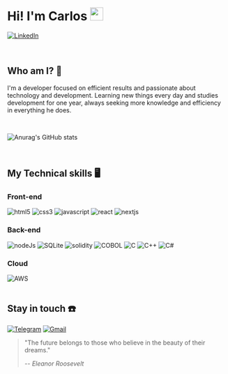 # Hi! I'm Carlos <img width="30px" src="https://emojipedia-us.s3.amazonaws.com/source/noto-emoji-animations/344/waving-hand_1f44b.gif">
[![LinkedIn](https://img.shields.io/badge/LinkedIn-0077B5?style=for-the-badge&logo=linkedin&logoColor=white)](https://www.linkedin.com/in/carlos-morais1507/)

<br>

## Who am I? 🤔
 I'm a developer focused on efficient results and passionate about technology and development. Learning new things every day and studies development for one year, always seeking more knowledge and efficiency in everything he does.

<br>

![Anurag's GitHub stats](https://github-readme-stats.vercel.app/api?username=carlos-morais1507&show_icons=true&theme=transparent&include_all_commits=true)

<br>

## My Technical skills 🖥️
### Front-end
<div style="display: inline_block">
<img alt="html5" src="https://img.shields.io/badge/HTML5-E34F26?style=for-the-badge&logo=html5&logoColor=white">
<img alt="css3" src="https://img.shields.io/badge/CSS3-1572B6?style=for-the-badge&logo=css3&logoColor=white">
<img alt="javascript" src="https://img.shields.io/badge/JavaScript-F7DF1E?style=for-the-badge&logo=javascript&logoColor=black">
<img alt="react" src="https://img.shields.io/badge/React-20232A?style=for-the-badge&logo=react&logoColor=61DAFB">
<img alt="nextjs" src="https://img.shields.io/badge/Next.js-000?style=for-the-badge&logo=next.js&logoColor=FFFF">

</div>


### Back-end
<div style="display: inline_block">
<img alt="nodeJs" src="https://img.shields.io/badge/Node.js-43853D?style=for-the-badge&logo=node.js&logoColor=white">
<img alt="SQLite" src="https://img.shields.io/badge/SQLite-07405E?style=for-the-badge&logo=sqlite&logoColor=white">
<img alt="solidity" src="https://img.shields.io/badge/Solidity-ffffff?style=for-the-badge&logo=solidity&logoColor=242424">
<img alt="COBOL" src="https://img.shields.io/badge/COBOL-07405E?style=for-the-badge&logo=&logoColor=white">
<img alt="C" src="https://img.shields.io/badge/C-00599C?style=for-the-badge&logo=c&logoColor=white">
<img alt="C++" src="https://img.shields.io/badge/C%2B%2B-00599C?style=for-the-badge&logo=c%2B%2B&logoColor=white">
<img alt="C#" src="https://img.shields.io/badge/C%23-239120?style=for-the-badge&logo=c-sharp&logoColor=white">
</div>

### Cloud
<div style="display: inline_block">
<img alt="AWS" src="https://img.shields.io/badge/Amazon_AWS-232F3E?style=for-the-badge&logo=amazon-aws&logoColor=white">
</div>

<br>

## Stay in touch ☎️
 [![Telegram](https://img.shields.io/badge/Telegram-2CA5E0?style=for-the-badge&logo=telegram&logoColor=white)](https://t.me/Carlos2812) 
 [![Gmail](https://img.shields.io/badge/Gmail-D14836?style=for-the-badge&logo=gmail&logoColor=white)](mailto:c.morais1507@gmail.com) 

> "The future belongs to those who believe in the beauty of their dreams."
>
> -- <cite>Eleanor Roosevelt</cite>


